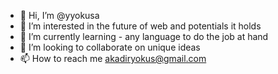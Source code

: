 - 👋 Hi, I’m @yyokusa
- 👀 I’m interested in the future of web and potentials it holds
- 🌱 I’m currently learning - any language to do the job at hand
- 💞️ I’m looking to collaborate on unique ideas
- 📫 How to reach me akadiryokus@gmail.com

<!---
yyokusa/yyokusa is a ✨ special ✨ repository because its `README.md` (this file) appears on your GitHub profile.
You can click the Preview link to take a look at your changes.
--->
